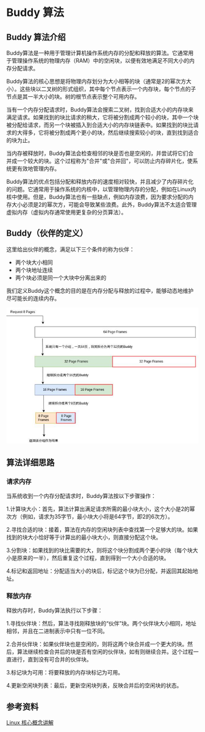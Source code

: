 # Buddy 算法

## Buddy 算法介绍

Buddy算法是一种用于管理计算机操作系统内存的分配和释放的算法。它通常用于管理操作系统的物理内存（RAM）中的空闲块，以便有效地满足不同大小的内存分配请求。  

Buddy算法的核心思想是将物理内存划分为大小相等的块（通常是2的幂次方大小）。这些块以二叉树的形式组织，其中每个节点表示一个内存块，每个节点的子节点是其一半大小的块。树的根节点表示整个可用内存。  

当有一个内存分配请求时，Buddy算法会搜索二叉树，找到合适大小的内存块来满足请求。如果找到的块比请求的稍大，它将被分割成两个较小的块，其中一个块被分配给请求，而另一个块被插入到合适大小的内存块链表中。如果找到的块比请求的大得多，它将被分割成两个更小的块，然后继续搜索较小的块，直到找到适合的块为止。  

当内存被释放时，Buddy算法会检查相邻的块是否也是空闲的，并尝试将它们合并成一个较大的块。这个过程称为"合并"或"合并回"，可以防止内存碎片化，使系统更有效地管理内存。  

Buddy算法的优点包括分配和释放内存的速度相对较快，并且减少了内存碎片化的问题。它通常用于操作系统的内核中，以管理物理内存的分配，例如在Linux内核中使用。但是，Buddy算法也有一些缺点，例如内存浪费，因为要求分配的内存大小必须是2的幂次方，可能会导致某些浪费。此外，Buddy算法不太适合管理虚拟内存（虚拟内存通常使用更复杂的分页算法）。  

## Buddy（伙伴的定义）

这里给出伙伴的概念，满足以下三个条件的称为伙伴：

- 两个块大小相同
- 两个块地址连续
- 两个块必须是同一个大块中分离出来的

我们定义Buddy这个概念的目的是在内存分配与释放的过程中，能够动态地维护尽可能长的连续内存。  

![分配过程](pic/buddy_alloc_8_pages.png)

## 算法详细思路

### 请求内存

当系统收到一个内存分配请求时，Buddy算法按以下步骤操作：

1.计算块大小：首先，算法计算出满足请求所需的最小块大小，这个大小是2的幂次方（例如，请求为35字节，最小块大小将是64字节，即2的6次方）。

2.寻找合适的块：接着，算法在内存的空闲块列表中查找第一个足够大的块。如果找到的块大小恰好等于计算出的最小块大小，则直接分配这个块。

3.分割块：如果找到的块比需要的大，则将这个块分割成两个更小的块（每个块大小是原来的一半），然后重复这个过程，直到得到一个大小合适的块。

4.标记和返回地址：分配适当大小的块后，标记这个块为已分配，并返回其起始地址。

### 释放内存

释放内存时，Buddy算法执行以下步骤：

1.寻找伙伴块：然后，算法寻找刚释放块的“伙伴”块。两个伙伴块大小相同，地址相邻，并且在二进制表示中只有一位不同。

2.合并伙伴块：如果伙伴块也是空闲的，则将这两个块合并成一个更大的块。然后，算法继续检查合并后的块是否有空闲的伙伴块，如有则继续合并。这个过程一直进行，直到没有可合并的伙伴块。

3.标记块为可用：将要释放的内存块标记为可用。

4.更新空闲块列表：最后，更新空闲块列表，反映合并后的空闲块的状态。

## 参考资料

[Linux 核心概念讲解](https://s3.shizhz.me/linux-mm/3.2-wu-li-nei-cun/3.2.4-buddy-system-huo-ban-xi-tong)
